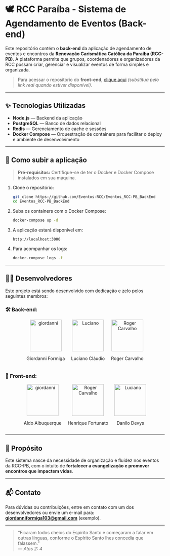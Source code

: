 # 🕊 RCC Paraíba - Sistema de Agendamento de Eventos (Back-end)

Este repositório contém o **back-end** da aplicação de agendamento de eventos e encontros da **Renovação Carismática Católica da Paraíba (RCC-PB)**. A plataforma permite que grupos, coordenadores e organizadores da RCC possam criar, gerenciar e visualizar eventos de forma simples e organizada.

> Para acessar o repositório do **front-end**, [clique aqui](https://github.com/seu-usuario/nome-do-repositorio-frontend) *(substitua pelo link real quando estiver disponível)*.

---

## ✨ Tecnologias Utilizadas

- **Node.js** — Backend da aplicação
- **PostgreSQL** — Banco de dados relacional
- **Redis** — Gerenciamento de cache e sessões
- **Docker Compose** — Orquestração de containers para facilitar o deploy e ambiente de desenvolvimento

---

## 🚀 Como subir a aplicação

> **Pré-requisitos:** Certifique-se de ter o Docker e Docker Compose instalados em sua máquina.

1. Clone o repositório:

   ```bash
   git clone https://github.com/Eventos-RCC/Eventos_RCC-PB_BackEnd
   cd Eventos_RCC-PB_BackEnd
   ```

2. Suba os containers com o Docker Compose:

   ```bash
   docker-compose up -d
   ```

3. A aplicação estará disponível em:

   ```
   http://localhost:3000
   ```

4. Para acompanhar os logs:

   ```bash
   docker-compose logs -f
   ```

---

## 👨‍💻 Desenvolvedores

Este projeto está sendo desenvolvido com dedicação e zelo pelos seguintes membros:

### 🛠️ Back-end:
<div style="display: flex; justify-content: center; gap: 20px;">
  <div align="center">
    <img src="https://github.com/giiordanni.png" alt="giordanni" width="100">
    <p>Giordanni Formiga</p>
  </div>
  <div align="center">
    <img src="https://github.com/Luciano-Claudio.png" alt="Luciano" width="100">
    <p>Luciano Cláudio</p>
  </div>
  <div align="center">
    <img src="https://github.com/RogerCarvalhoUEPB.png" alt="Roger Carvalho" width="100">
    <p>Roger Carvalho</p>
  </div>
</div>


### 🎨 Front-end:
<div style="display: flex; justify-content: center; gap: 20px;">
  <div align="center">
    <img src="https://github.com/aldoalbuquerquejr.png" alt="giordanni" width="100">
    <p>Aldo Albuquerque</p>
  </div>
  <div align="center">
    <img src="https://github.com/HenriqueFMA.png" alt="Roger Carvalho" width="100">
    <p>Henrique Fortunato</p>
  </div>
  <div align="center">
    <img src="https://github.com/DanilloDevys.png" alt="Luciano" width="100">
    <p>Danilo Devys</p>
  </div>
</div>

---

## 🙏 Propósito

Este sistema nasce da necessidade de organização e fluidez nos eventos da RCC-PB, com o intuito de **fortalecer a evangelização e promover encontros que impactem vidas**.

---

## 📬 Contato

Para dúvidas ou contribuições, entre em contato com um dos desenvolvedores ou envie um e-mail para: [**giordanniformiga103@gmail.com**](mailto\:giordanniformiga103@gmail.com) (exemplo).

---
> “Ficaram todos cheios do Espírito Santo e começaram a falar em outras línguas, conforme o Espírito Santo lhes concedia que falassem.”\
> — *Atos 2: 4*

